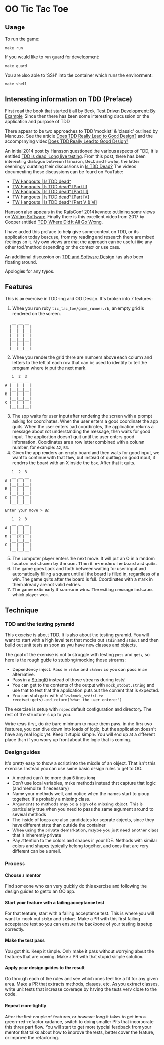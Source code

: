 # OO Tic Tac Toe

## Usage
To run the game:
```
make run
```

If you would like to run guard for development:
```
make guard
```

You are also able to 'SSH' into the container which runs the environment:
```
make shell
```

## Interesting information on TDD (Preface)

First read the book that started it all by Beck, [Test Driven Development: By Example](https://www.goodreads.com/book/show/387190.Test_Driven_Development). Since then there has been some interesting discussion on the application and purpose of TDD.

There appear to be two approaches to TDD 'mockist' & 'classic' outlined by Mancuso. See the article [Does TDD Really Lead to Good Design?](https://dzone.com/articles/does-tdd-really-lead-good) and the accompanying video [Does TDD Really Lead to Good Design?](https://www.youtube.com/watch?v=KyFVA4Spcgg)

An initial 2014 post by Hansson questioned the various aspects of TDD, it is entitled [TDD is dead. Long live testing](https://dhh.dk/2014/tdd-is-dead-long-live-testing.html). From this post, there has been interesting dialogue between Hansson, Beck and Fowler; the latter seemingly curating their discussions in [Is TDD Dead?](https://martinfowler.com/articles/is-tdd-dead/) The videos documenting these discussions can be found on YouTube:

* [TW Hangouts | Is TDD dead?](https://youtu.be/z9quxZsLcfo)
* [TW Hangouts | Is TDD dead? \[Part II\]](https://youtu.be/JoTB2mcjU7w)
* [TW Hangouts | Is TDD dead? \[Part III\]](https://youtu.be/YNw4baDz6WA)
* [TW Hangouts | Is TDD dead? \[Part IV\]](https://youtu.be/dGtasFJnUxI)
* [TW Hangouts | Is TDD dead? \[Part V & VI\]](https://youtu.be/gWD6REVeKW4)

Hansson also appears in the RailsConf 2014 keynote outlining some views on [Writing Software](https://youtu.be/9LfmrkyP81M). Finally there is this excellent video from 2017 by Cooper entitled [TDD, Where Did It All Go Wrong](https://www.youtube.com/watch?v=EZ05e7EMOLM).  

I have added this preface to help give some context on TDD, or its application today beacuse, from my reading and research there are mixed feelings on it. My own views are that the approach can be useful like any other tool/method depending on the context or use case.

An additional discussion on [TDD and Software Design](https://www.youtube.com/watch?v=ty3p5VDcoOI) has also been floating around. 

Apologies for any typos. 

## Features

This is an exercise in TDD-ing and OO Design. It's broken into 7 features:

1. When you run ruby `tic_tac_toe/game_runner.rb`, an empty grid is rendered on the screen.
```
   __ __ __
  |  |  |  |
  |__|__|__|
  |  |  |  |
  |__|__|__|
  |  |  |  |
  |__|__|__|
```
2. When you render the grid there are numbers above each column and letters to the left of each row that can be used to identify to tell the program where to put the next mark.
```
   1  2  3
   __ __ __
A |  |  |  |
  |__|__|__|
B |  |  |  |
  |__|__|__|
C |  |  |  |
  |__|__|__|
```
3. The app waits for user input after rendering the screen with a prompt asking for coordinates. When the user enters a good coordinate the app quits. When the user enters bad coordinates, the application returns a message about not understanding the message, then waits for good input. The application doesn’t quit until the user enters good information. Coordinates are a row letter combined with a column number, for example: `A2`, `B3`.
4. Given the app renders an empty board and then waits for good input, we want to continue with that flow, but instead of quitting on good input, it renders the board with an X inside the box. After that it quits.
```
   1  2  3
   __ __ __
A |  |  |  |
  |__|__|__|
B |  |  |  |
  |__|__|__|
C |  |  |  |
  |__|__|__|

Enter your move > B2

   1  2  3
   __ __ __
A |  |  |  |
  |__|__|__|
B |  |X |  |
  |__|__|__|
C |  |  |  |
  |__|__|__|
```
5. The computer player enters the next move. It will put an O in a random location not chosen by the user. Then it re-renders the board and quits.
6. The game goes back and forth between waiting for user input and automatically filling a square until all the board is filled in, regardless of a win. The game quits after the board is full. Coordinates with a mark in them already are not valid entries.
7. The game exits early if someone wins. The exiting message indicates which player won.

## Technique

### TDD and the testing pyramid
This exercise is about TDD. It is also about the testing pyramid. You will want to start with a high level test that mocks out `stdin` and `stdout` and then build out unit tests as soon as you have new classes and objects.

The goal of the exercise is not to struggle with testing `puts` and `gets`, so here is the rough guide to stubbing/mocking those streams:

* Dependency inject. Pass in `stdin` and `stdout` so you can pass in an alternative.
* Pass in a [StringIO](https://www.rubyguides.com/2017/05/stringio-objects/) instead of those streams during tests!
* You can get to the contents of the output with `mock_stdout.string` and use that to test that the application puts out the content that is expected.
* You can stub `gets` with `allow(mock_stdin).to receive(:gets).and_return("what the user entered")`

The exercise is setup with `rspec` default configuration and directory. The rest of the structure is up to you.

Write tests first, do the bare minimum to make them pass. In the first two features, you can dive down into loads of logic, but the application doesn't have any real logic yet. Keep it stupid simple. You will end up at a different place than if you worry up front about the logic that is coming.

### Design guides
It's pretty easy to throw a script into the middle of an object. That isn't this exercise. Instead you can use some basic design rules to get to OO.

* A method can't be more than 5 lines long
* Don't use local variables, make methods instead that capture that logic (and memoize if necessary)
* Name your methods well, and notice when the names start to group together. It's probably a missing class.
* Arguments to methods may be a sign of a missing object. This is particularly true when you need to pass the same argument around to several methods
* The inside of loops are also candidates for seprate objects, since they have different state than outside the container
* When using the private demarkation, maybe you just need another class that is inherently private
* Pay attention to the colors and shapes in your IDE. Methods with similar colors and shapes typically belong together, and ones that are very different can be a smell.

### Process
#### Choose a mentor
Find someone who can very quickly do this exercise and following the design guides to get to an OO app.

#### Start your feature with a failing acceptance test
For that feature, start with a failing acceptance test. This is where you will want to mock out `stdin` and `stdout`. Make a PR with this first failing acceptance test so you can ensure the backbone of your testing is setup correctly.

#### Make the test pass
You got this. Keep it simple. Only make it pass without worrying about the features that are coming. Make a PR with that stupid simple solution.

#### Apply your design guides to the result
Go through each of the rules and see which ones feel like a fit for any given area. Make a PR that extracts methods, classes, etc. As you extract classes, write unit tests that increase coverage by having the tests very close to the code.

#### Repeat more tightly
After the first couple of features, or however long it takes to get into a green-red-refactor cadance, switch to doing smaller PRs that incorporate this three part flow. You will start to get more typcial feedback from your mentor that talks about how to improve the tests, better cover the feature, or improve the refactoring.
